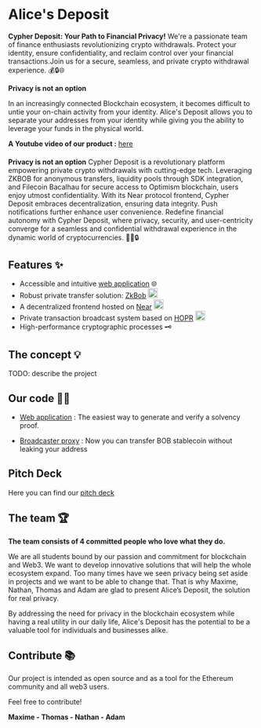 

# **Alice's Deposit**

**Cypher Deposit: Your Path to Financial Privacy!** We're a passionate team of finance enthusiasts revolutionizing crypto withdrawals. Protect your identity, ensure confidentiality, and reclaim control over your financial transactions.Join us for a secure, seamless, and private crypto withdrawal experience. 💰🔒🌐

**Privacy is not an option**

In an increasingly connected Blockchain ecosystem, it becomes difficult to untie your on-chain activity from your identity. Alice's Deposit allows you to separate your addresses from your identity while giving you the ability to leverage your funds in the physical world.

**A Youtube video of our product :** [here]()
####

**Privacy is not an option**
Cypher Deposit is a revolutionary platform empowering private crypto withdrawals with cutting-edge tech. Leveraging ZKBOB for anonymous transfers, liquidity pools through SDK integration, and Filecoin Bacalhau for secure access to Optimism blockchain, users enjoy utmost confidentiality. With its Near protocol frontend, Cypher Deposit embraces decentralization, ensuring data integrity. Push notifications further enhance user convenience. Redefine financial autonomy with Cypher Deposit, where privacy, security, and user-centricity converge for a seamless and confidential withdrawal experience in the dynamic world of cryptocurrencies. 🚀💱🔒

## **Features** ✨

- Accessible and intuitive [web application]()  🌐
- Robust private transfer solution: [ZkBob](https://www.zkbob.com/)   <img src="https://pbs.twimg.com/profile_images/1575754862817681408/GTj8Nggj_400x400.png" width="20" height="20">
- A decentralized frontend hosted on [Near](https://near.org/)   <img src="https://pages.near.org/wp-content/uploads/2021/09/brand-icon-300x300.png" width="20" height="20">
- Private transaction broadcast system based on [HOPR](https://hoprnet.org/)   <img src="https://s2.coinmarketcap.com/static/img/coins/200x200/6520.png"  height="20">
- High-performance cryptographic processes 🗝️

## **The concept** 💡
TODO: describe the project


## **Our code** 👨‍💻

- [Web application](https://github.com/KS-ETHDenver2023/web_app) : The easiest way to generate and verify a solvency proof.

- [Broadcaster proxy](https://github.com/KS-ETHDenver2023/zkbob-direct-deposit) : Now you can transfer BOB stablecoin without leaking your address


## **Pitch Deck**

Here you can find our [pitch deck]()

## **The team** 🏆

**The team consists of 4 committed people who love what they do.**

We are all students bound by our passion and commitment for blockchain and Web3. We want to develop innovative solutions that will help the whole ecosystem expand. Too many times have we seen privacy being set aside in projects and we want to be able to change that. That is why Maxime, Nathan, Thomas and Adam are glad to present Alice’s Deposit, the solution for real privacy.

By addressing the need for privacy in the blockchain ecosystem while having a real utility in our daily life, Alice's Deposit has the potential to be a valuable tool for individuals and businesses alike.


## **Contribute** 📚

Our project is intended as open source and as a tool for the Ethereum community and all web3 users.

Feel free to contribute!

**Maxime - Thomas - Nathan - Adam**
